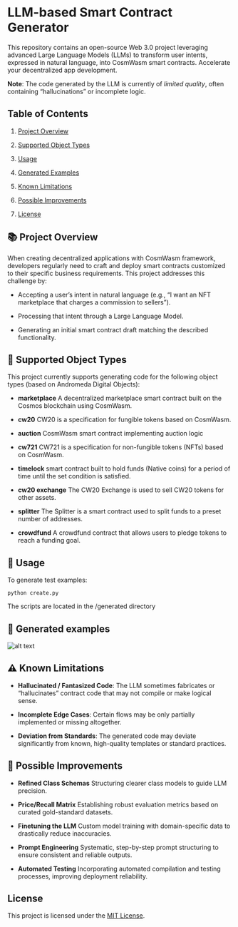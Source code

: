LLM-based Smart Contract Generator
=======================

This repository contains an open-source Web 3.0 project leveraging advanced Large Language Models (LLMs) to transform user intents, expressed in natural language, into CosmWasm smart contracts. Accelerate your decentralized app development.

**Note**: The code generated by the LLM is currently of _limited quality_, often containing “hallucinations” or incomplete logic.

Table of Contents
-----------------

1.  [Project Overview](#-project-overview)
        
2.  [Supported Object Types](#-supported-object-types)
   
3.  [Usage](#-usage) 
    
5.  [Generated Examples](#-generated-examples)
    
6.  [Known Limitations](#%EF%B8%8F-known-limitations)
    
7.  [Possible Improvements](#-possible-improvements)
    
8.  [License](#license)
    

📚 Project Overview
----------------

When creating decentralized applications with CosmWasm framework, developers regularly need to craft and deploy smart contracts customized to their specific business requirements. This project addresses this challenge by:

*   Accepting a user’s intent in natural language (e.g., “I want an NFT marketplace that charges a commission to sellers”).
    
*   Processing that intent through a Large Language Model.
    
*   Generating an initial smart contract draft matching the described functionality.
    
  

🧩 Supported Object Types
-------------------

This project currently supports generating code for the following object types (based on Andromeda Digital Objects):

*   **marketplace** A decentralized marketplace smart contract built on the Cosmos blockchain using CosmWasm. 
    
*   **cw20** CW20 is a specification for fungible tokens based on CosmWasm.
    
*   **auction** CosmWasm smart contract implementing auction logic
    
*   **cw721** CW721 is a specification for non-fungible tokens (NFTs) based on CosmWasm.
    
*   **timelock** smart contract built to hold funds (Native coins) for a period of time until the set condition is satisfied. 
    
*   **cw20 exchange** The CW20 Exchange is used to sell CW20 tokens for other assets.
  
*   **splitter** The Splitter is a smart contract used to split funds to a preset number of addresses.  
  
*   **crowdfund** A crowdfund contract that allows users to pledge tokens to reach a funding goal.  

💾  Usage
-----

To generate test examples:

```console
python create.py
```

The scripts are located in the /generated directory

📸 Generated examples
-----

![alt text](http://88.198.17.207:1962/static/table.png)
        

⚠️ Known Limitations
-----------------

*   **Hallucinated / Fantasized Code**: The LLM sometimes fabricates or “hallucinates” contract code that may not compile or make logical sense.
    
*   **Incomplete Edge Cases**: Certain flows may be only partially implemented or missing altogether.
    
*   **Deviation from Standards**: The generated code may deviate significantly from known, high-quality templates or standard practices.
    

🚧 Possible Improvements
---------------------

*   **Refined Class Schemas** Structuring clearer class models to guide LLM precision.
    
*   **Price/Recall Matrix** Establishing robust evaluation metrics based on curated gold-standard datasets.
    
*   **Finetuning the LLM** Custom model training with domain-specific data to drastically reduce inaccuracies.
    
*   **Prompt Engineering** Systematic, step-by-step prompt structuring to ensure consistent and reliable outputs.
    
*   **Automated Testing** Incorporating automated compilation and testing processes, improving deployment reliability.
    

License
-------

This project is licensed under the [MIT License](LICENSE.md).
